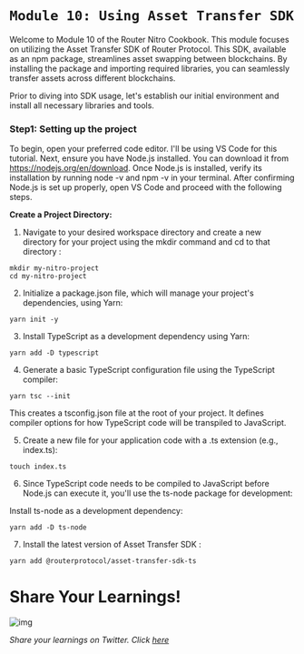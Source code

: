 # `Module 10: Using Asset Transfer SDK`

Welcome to Module 10 of the Router Nitro Cookbook. This module focuses on utilizing the Asset Transfer SDK of Router Protocol. This SDK, available as an npm package, streamlines asset swapping between blockchains. By installing the package and importing required libraries, you can seamlessly transfer assets across different blockchains.

Prior to diving into SDK usage, let's establish our initial environment and install all necessary libraries and tools.

### Step1: Setting up the project

To begin, open your preferred code editor. I'll be using VS Code for this tutorial. Next, ensure you have Node.js installed. You can download it from https://nodejs.org/en/download.
Once Node.js is installed, verify its installation by running node -v and npm -v in your terminal. After confirming Node.js is set up properly, open VS Code and proceed with the following steps.

**Create a Project Directory:** 

1) Navigate to your desired workspace directory and create a new directory for your project using the mkdir command and cd to that directory :

```
mkdir my-nitro-project
cd my-nitro-project
```


2) Initialize a package.json file, which will manage your project's dependencies, using Yarn:

```
yarn init -y
```

3) Install TypeScript as a development dependency using Yarn:

```
yarn add -D typescript
```

4) Generate a basic TypeScript configuration file using the TypeScript compiler:

```
yarn tsc --init
```

This creates a tsconfig.json file at the root of your project. It defines compiler options for how TypeScript code will be transpiled to JavaScript.

5) Create a new file for your application code with a .ts extension (e.g., index.ts):

```
touch index.ts
```
6) Since TypeScript code needs to be compiled to JavaScript before Node.js can execute it, you'll use the ts-node package for development:

Install ts-node as a development dependency:

```
yarn add -D ts-node
```

7) Install the latest version of Asset Transfer SDK :

```
yarn add @routerprotocol/asset-transfer-sdk-ts
```


# Share Your Learnings!

![img](https://github.com/router-resources/Router-Nitro-CookBook/assets/124175970/23258532-0dfa-407e-b695-2ed2eb39d1bc)


*Share your learnings on Twitter. Click [here](https://clicktotweet.com/1Jp38)* 
